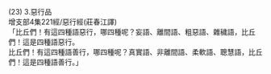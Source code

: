 (23) 3.惡行品  
增支部4集221經/惡行經(莊春江譯)  
「比丘們！有這四種語惡行，哪四種呢？妄語、離間語、粗惡語、雜穢語，比丘們！這是四種語惡行。  
比丘們！有這四種語善行，哪四種呢？真實語、非離間語、柔軟語、聰慧語，比丘們！這是四種語善行。」  
  
  
